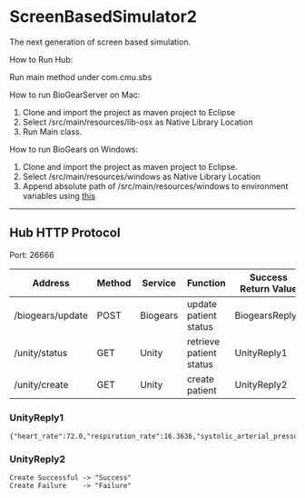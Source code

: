 # ScreenBasedSimulator2
The next generation of screen based simulation.

How to Run Hub:

Run main method under com.cmu.sbs

How to run BioGearServer on Mac:

1. Clone and import the project as maven project to Eclipse
2. Select /src/main/resources/lib-osx as Native Library Location
3. Run Main class.


How to run BioGears on Windows:

1. Clone and import the project as maven project to Eclipse.
2. Select /src/main/resources/windows as Native Library Location
3. Append absolute path of /src/main/resources/windows to environment variables using [this](http://stackoverflow.com/questions/7048216/environment-variables-in-eclipse)

***

## Hub HTTP Protocol
Port: 26666

Address  |Method | Service | Function | Success Return Value
---------|-------|---------|----------|---------------------
/biogears/update | POST | Biogears | update patient status |  BiogearsReply1
/unity/status | GET | Unity | retrieve patient status | UnityReply1
/unity/create | GET | Unity | create patient | UnityReply2

### UnityReply1
```
{"heart_rate":72.0,"respiration_rate":16.3636,"systolic_arterial_pressure":106.955,"diastolic_arterialpressure":63.8649,"oxygen_saturation":0.968268}
```

### UnityReply2
```
Create Successful -> "Success"
Create Failure    -> "Failure"
```
